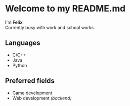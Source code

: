# **Welcome to my README.md**

I'm **Felix**,\
Currently busy with work and school works.

## **Languages**
- C/C++
- Java
- Python

## **Preferred fields**
- Game development
- Web development _(backend)_
